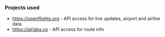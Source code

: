 ### Projects used
- https://openflights.org - API access for live updates, airport and airline data
- https://airlabs.co - API access for route info